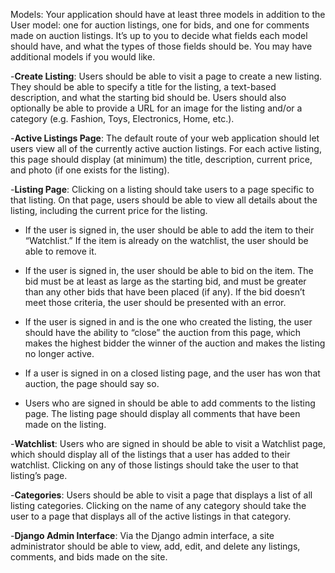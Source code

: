 Models: Your application should have at least three models in addition to the User model: one for auction listings, one for bids, and one for comments made on auction listings. It’s up to you to decide what fields each model should have, and what the types of those fields should be. You may have additional models if you would like.

-**Create Listing**: Users should be able to visit a page to create a new listing. They should be able to specify a title for the listing, a text-based description, and what the starting bid should be. Users should also optionally be able to provide a URL for an image for the listing and/or a category (e.g. Fashion, Toys, Electronics, Home, etc.).

-**Active Listings Page**: The default route of your web application should let users view all of the currently active auction listings. For each active listing, this page should display (at minimum) the title, description, current price, and photo (if one exists for the listing).

-**Listing Page**: Clicking on a listing should take users to a page specific to that listing. On that page, users should be able to view all details about the listing, including the current price for the listing.
  
   * If the user is signed in, the user should be able to add the item to their “Watchlist.” If the item is already on the watchlist, the user should be able to remove it.
 
   * If the user is signed in, the user should be able to bid on the item. The bid must be at least as large as the starting bid, and must be greater than any other bids that have been placed (if any). If the bid doesn’t meet those criteria, the user should be presented with an error.
  
   * If the user is signed in and is the one who created the listing, the user should have the ability to “close” the auction from this page, which makes the highest bidder the winner of the auction and makes the listing no longer active.
  
   * If a user is signed in on a closed listing page, and the user has won that auction, the page should say so.

* Users who are signed in should be able to add comments to the listing page. The listing page should display all comments that have been made on the listing.

-**Watchlist**: Users who are signed in should be able to visit a Watchlist page, which should display all of the listings that a user has added to their watchlist. Clicking on any of those listings should take the user to that listing’s page.

-**Categories**: Users should be able to visit a page that displays a list of all listing categories. Clicking on the name of any category should take the user to a page that displays all of the active listings in that category.

-**Django Admin Interface**: Via the Django admin interface, a site administrator should be able to view, add, edit, and delete any listings, comments, and bids made on the site.
